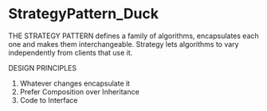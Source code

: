 StrategyPattern_Duck
====================
THE STRATEGY PATTERN defines a family of algorithms, encapsulates each one and makes them interchangeable. Strategy lets 
algorithms to vary independently from clients that use it.

DESIGN PRINCIPLES

1) Whatever changes encapsulate it
2) Prefer Composition over Inheritance
3) Code to Interface
